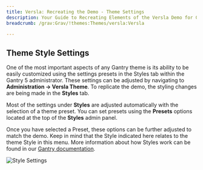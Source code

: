 ```yaml
---
title: Versla: Recreating the Demo - Theme Settings
description: Your Guide to Recreating Elements of the Versla Demo for Grav
breadcrumb: /grav:Grav/!themes:Themes/versla:Versla

---
```


Theme Style Settings
-----

One of the most important aspects of any Gantry theme is its ability to be easily customized using the settings presets in the Styles tab within the Gantry 5 administrator. These settings can be adjusted by navigating to **Administration -> Versla Theme**. To replicate the demo, the styling changes are being made in the **Styles** tab.

Most of the settings under **Styles** are adjusted automatically with the selection of a theme preset. You can set presets using the **Presets** options located at the top of the **Styles** admin panel.

Once you have selected a Preset, these options can be further adjusted to match the demo. Keep in mind that the Style indicated here relates to the theme Style in this menu. More information about how Styles work can be found in our [Gantry documentation](http://docs.gantry.org/gantry5/configure/styles).

![Style Settings](assets/style_settings.jpeg)